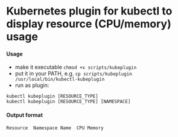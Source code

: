 # Kubernetes plugin for kubectl to display resource (CPU/memory) usage

#### Usage
- make it executable `chmod +x scripts/kubeplugin`
- put it in your PATH, e.g. `cp scripts/kubeplugin /usr/local/bin/kubectl-kubeplugin`
- run as plugin:
```
kubectl kubeplugin [RESOURCE_TYPE]
kubectl kubeplugin [RESOURCE_TYPE] [NAMESPACE]
```


#### Output format
```
Resource  Namespace Name  CPU Memory
```